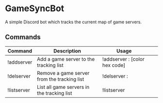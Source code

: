 # GameSyncBot
A simple Discord bot which tracks the current map of game servers.

## Commands
| Command     | Description                                 | Usage                                                 |   |   |
|-------------|---------------------------------------------|-------------------------------------------------------|---|---|
| !addserver  | Add a game server to the tracking list      | !addserver <game type> <host>:<port> [color hex code] |   |   |
| !delserver  | Remove a game server from the tracking list | !delserver <host>:<port>                              |   |   |
| !listserver | List all game servers in the tracking list  | !listserver                                           |   |   |
